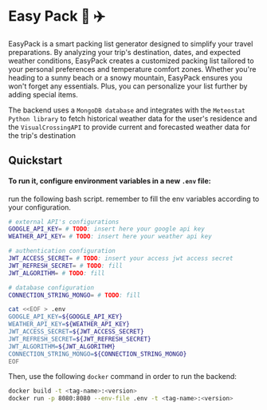 # Easy Pack :luggage:	:airplane:	

EasyPack is a smart packing list generator designed to simplify your travel preparations.
By analyzing your trip's destination, dates, and expected weather conditions, EasyPack creates a customized packing list tailored to your personal preferences and temperature comfort zones.
Whether you're heading to a sunny beach or a snowy mountain, EasyPack ensures you won't forget any essentials.
Plus, you can personalize your list further by adding special items.


The backend uses a `MongoDB database` and integrates with the `Meteostat Python library` to fetch historical weather data for the user's residence and the `VisualCrossingAPI` to provide current and forecasted weather data for the trip's destination

## Quickstart

#### To run it, configure environment variables in a new `.env` file:
run the following bash script. remember to fill the env variables according to your configuration.

```bash
# external API's configurations
GOOGLE_API_KEY= # TODO: insert here your google api key
WEATHER_API_KEY= # TODO: insert here your weather api key

# authentication configuration
JWT_ACCESS_SECRET= # TODO: insert your access jwt access secret
JWT_REFRESH_SECRET= # TODO: fill
JWT_ALGORITHM= # TODO: fill

# database configuration
CONNECTION_STRING_MONGO= # TODO: fill

cat <<EOF > .env
GOOGLE_API_KEY=${GOOGLE_API_KEY}
WEATHER_API_KEY=${WEATHER_API_KEY}
JWT_ACCESS_SECRET=${JWT_ACCESS_SECRET}
JWT_REFRESH_SECRET=${JWT_REFRESH_SECRET}
JWT_ALGORITHM=${JWT_ALGORITHM}
CONNECTION_STRING_MONGO=${CONNECTION_STRING_MONGO}
EOF
```

Then, use the following `docker` command in order to run the backend:

```bash
docker build -t <tag-name>:<version>
docker run -p 8080:8080 --env-file .env -t <tag-name>:<version>
```

